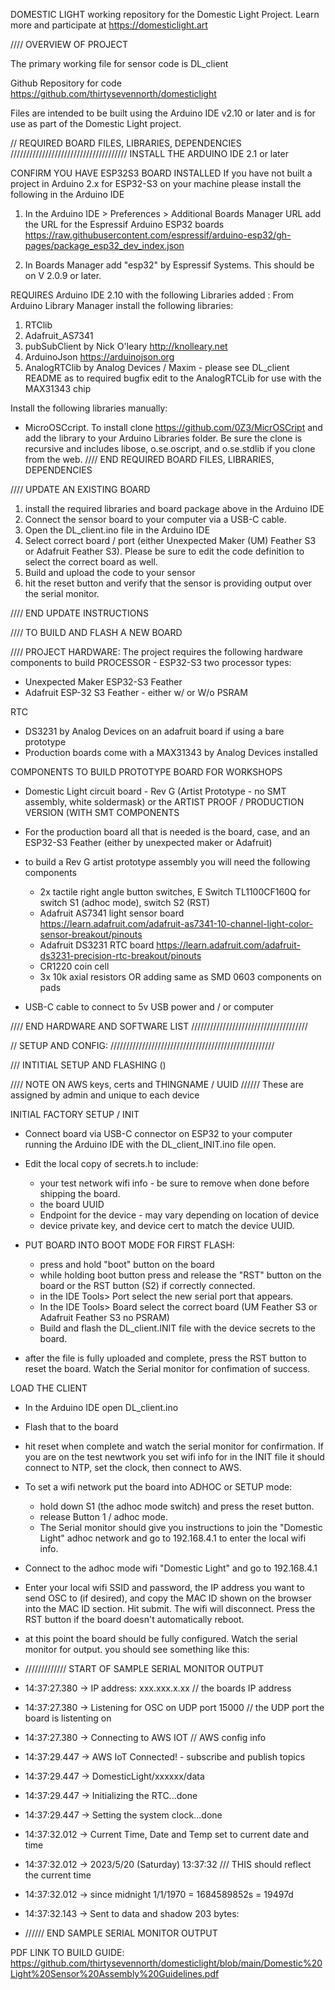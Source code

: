 DOMESTIC LIGHT
working repository for the Domestic Light Project. Learn more and participate at https://domesticlight.art 

//// OVERVIEW OF PROJECT 

The primary working file for sensor code is DL_client

Github Repository for code
https://github.com/thirtysevennorth/domesticlight

Files are intended to be built using the Arduino IDE v2.10 or later and is for use as part of the Domestic Light project.


// REQUIRED BOARD FILES, LIBRARIES, DEPENDENCIES /////////////////////////////////////
INSTALL THE ARDUINO IDE 2.1 or later

CONFIRM YOU HAVE ESP32S3 BOARD INSTALLED
If you have not built a project in Arduino 2.x for ESP32-S3 on your machine please install the following in the Arduino IDE
1) In the Arduino IDE > Preferences > Additional Boards Manager URL add the URL for the 
Espressif Arduino ESP32 boards
https://raw.githubusercontent.com/espressif/arduino-esp32/gh-pages/package_esp32_dev_index.json

2) In Boards Manager add "esp32" by Espressif Systems. This should be on V 2.0.9 or later.

REQUIRES Arduino IDE 2.10 with the following Libraries added :
From Arduino Library Manager install the following libraries:
1) RTClib
2) Adafruit_AS7341
3) pubSubClient by Nick O'leary http://knolleary.net
4) ArduinoJson https://arduinojson.org
5) AnalogRTClib by Analog Devices / Maxim - please see DL_client README as to required bugfix edit to the AnalogRTCLib for use with the MAX31343 chip

Install the following libraries manually:
* MicroOSCcript. To install clone https://github.com/0Z3/MicrOSCript and add the library to your Arduino Libraries folder. 
Be sure the clone is recursive and includes libose, o.se.oscript, and o.se.stdlib if you clone from the web.
//// END REQUIRED BOARD FILES, LIBRARIES, DEPENDENCIES 

//// UPDATE AN EXISTING BOARD
1) install the required libraries and board package above in the Arduino IDE
2) Connect the sensor board to your computer via a USB-C cable.
3) Open the DL_client.ino file in the Arduino IDE
4) Select correct board / port (either Unexpected Maker (UM) Feather S3 or Adafruit Feather S3). Please be sure to edit the code definition to select the correct board as well.
5) Build and upload the code to your sensor
6) hit the reset button and verify that the sensor is providing output over the serial monitor.

//// END UPDATE INSTRUCTIONS

//// TO BUILD AND FLASH A NEW BOARD

//// PROJECT HARDWARE: The project requires the following hardware components to build 
PROCESSOR - ESP32-S3
two processor types:
* Unexpected Maker ESP32-S3 Feather 
* Adafruit ESP-32 S3 Feather - either w/ or W/o PSRAM

RTC
* DS3231 by Analog Devices on an adafruit board if using a bare prototype
* Production boards come with a MAX31343 by Analog Devices installed

COMPONENTS TO BUILD PROTOTYPE BOARD FOR WORKSHOPS
* Domestic Light circuit board -  Rev G (Artist Prototype - no SMT assembly, white soldermask) or the ARTIST PROOF / PRODUCTION VERSION (WITH SMT COMPONENTS
* For the production board all that is needed is the board, case, and an ESP32-S3 Feather (either by unexpected maker or Adafruit)
* to build a Rev G artist prototype assembly you will need the following components
	* 2x tactile right angle button switches, E Switch TL1100CF160Q for switch S1 (adhoc mode), switch S2 (RST)
	* Adafruit AS7341 light sensor board https://learn.adafruit.com/adafruit-as7341-10-channel-light-color-sensor-breakout/pinouts
	* Adafruit DS3231 RTC board https://learn.adafruit.com/adafruit-ds3231-precision-rtc-breakout/pinouts
	* CR1220 coin cell
	* 3x 10k axial resistors OR adding same as SMD 0603 components on pads
	
* USB-C cable to connect to 5v USB power and / or computer

//// END HARDWARE AND SOFTWARE LIST /////////////////////////////////////


// SETUP AND CONFIG: ////////////////////////////////////////////////////

/// INTITIAL SETUP AND FLASHING () 

//// NOTE ON AWS keys, certs and THINGNAME / UUID ////// 
These are assigned by admin and unique to each device 

INITIAL FACTORY SETUP / INIT
* Connect board via USB-C connector on ESP32 to your computer running the Arduino IDE with the DL_client_INIT.ino file open. 
* Edit the local copy of secrets.h to include:
    * your test network wifi info - be sure to remove when done before shipping the board.
    * the board UUID 
    * Endpoint for the device - may vary depending on location of device
    * device private key, and device cert to match the device UUID.
    
* PUT BOARD INTO BOOT MODE FOR FIRST FLASH: 
   * press and hold "boot" button on the board
   * while holding boot button press and release the "RST" button on the board or the RST button (S2) if correctly connected.
   * in the IDE Tools> Port select the new serial port that appears.
   * In the IDE Tools> Board select the correct board (UM Feather S3 or Adafruit Feather S3 no PSRAM)
   * Build and flash the DL_client.INIT file with the device secrets to the board.
* after the file is fully uploaded and complete, press the RST button to reset the board. Watch the Serial monitor for confimation of success.

LOAD THE CLIENT
* In the Arduino IDE open DL_client.ino
* Flash that to the board
* hit reset when complete and watch the serial monitor for confirmation. If you are on the test newtwork you set wifi info for in the INIT file it should connect to NTP, set the clock, then connect to AWS.
* To set a wifi network put the board into ADHOC or SETUP mode:
   * hold down S1 (the adhoc mode switch) and  press the reset button. 
   * release Button 1 / adhoc mode.
   * The Serial monitor should give you instructions to join the "Domestic Light" adhoc network and go to 192.168.4.1 to enter the local wifi info. 
* Connect to the adhoc mode wifi "Domestic Light" and go to 192.168.4.1
* Enter your local wifi SSID and password, the IP address you want to send OSC to (if desired), and copy the MAC ID shown on the browser into the MAC ID section. Hit submit. 
The wifi will disconnect. Press the RST button if the board doesn't automatically reboot. 


* at this point the board should be fully configured. Watch the serial monitor for output. you should see something like this:

* /////////////  START OF SAMPLE SERIAL MONITOR OUTPUT
* 14:37:27.380 -> IP address: xxx.xxx.x.xx // the boards IP address 
* 14:37:27.380 -> Listening for OSC on UDP port 15000 // the UDP port the board is listenting on
* 14:37:27.380 -> Connecting to AWS IOT  // AWS config info 
* 14:37:29.447 -> AWS IoT Connected! - subscribe and publish topics
* 14:37:29.447 -> DomesticLight/xxxxxx/data

* 14:37:29.447 -> Initializing the RTC...done
* 14:37:29.447 -> Setting the system clock...done
* 14:37:32.012 -> Current Time, Date and Temp set to current date and time 
* 14:37:32.012 -> 2023/5/20 (Saturday) 13:37:32  /// THIS should reflect the current time
* 14:37:32.012 ->  since midnight 1/1/1970 = 1684589852s = 19497d
* 14:37:32.143 -> Sent to data and shadow 203 bytes:
* ////// END SAMPLE SERIAL MONITOR OUTPUT

PDF LINK TO BUILD GUIDE: https://github.com/thirtysevennorth/domesticlight/blob/main/Domestic%20Light%20Sensor%20Assembly%20Guidelines.pdf
